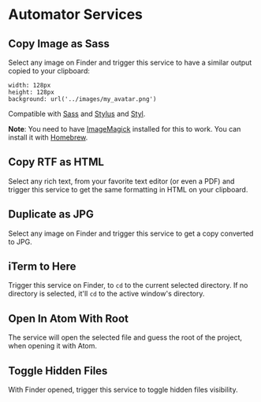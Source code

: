 # Automator Services

## Copy Image as Sass

Select any image on Finder and trigger this service to have a similar output copied to your clipboard:

```
width: 128px
height: 128px
background: url('../images/my_avatar.png')
```

Compatible with [Sass](https://github.com/nex3/sass) and [Stylus](https://github.com/learnboost/stylus) and [Styl](https://github.com/visionmedia/styl).

**Note**: You need to have [ImageMagick](http://www.imagemagick.org) installed for this to work. You can install it with [Homebrew](http://brew.sh).


## Copy RTF as HTML

Select any rich text, from your favorite text editor (or even a PDF) and trigger this service to get the same formatting in HTML on your clipboard.


## Duplicate as JPG

Select any image on Finder and trigger this service to get a copy converted to JPG.


## iTerm to Here

Trigger this service on Finder, to `cd` to the current selected directory. If no directory is selected, it'll `cd` to the active window's directory.


## Open In Atom With Root

The service will open the selected file and guess the root of the project, when opening it with Atom.


## Toggle Hidden Files

With Finder opened, trigger this service to toggle hidden files visibility.